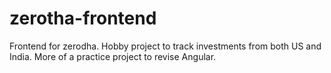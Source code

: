 # zerotha-frontend
 Frontend for zerodha. Hobby project to track investments from both US and India. More of a practice project to revise Angular.
